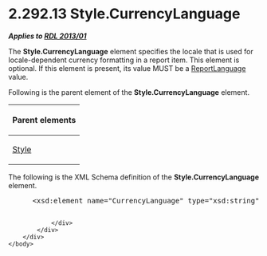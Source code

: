 <html dir="LTR" xmlns:mshelp="http://msdn.microsoft.com/mshelp" xmlns:ddue="http://ddue.schemas.microsoft.com/authoring/2003/5" xmlns:xlink="http://www.w3.org/1999/xlink" xmlns:tool="http://www.microsoft.com/tooltip">
    <head>
        <meta http-equiv="Content-Type" content="text/html; CHARSET=utf-8"></meta>
        <meta name="save" content="history"></meta>
        <title>2.292.13 Style.CurrencyLanguage</title>
        <xml>
            <mshelp:toctitle title="2.292.13 Style.CurrencyLanguage"></mshelp:toctitle>
            <mshelp:rltitle title="[MS-RDL]: Style.CurrencyLanguage"></mshelp:rltitle>
            <mshelp:keyword index="A" term="93136cf3-a5e4-4f47-877c-7c2f3a5c01d9"></mshelp:keyword>
            <mshelp:attr name="DCSext.ContentType" value="open specification"></mshelp:attr>
            <mshelp:attr name="AssetID" value="93136cf3-a5e4-4f47-877c-7c2f3a5c01d9"></mshelp:attr>
            <mshelp:attr name="TopicType" value="kbRef"></mshelp:attr>
            <mshelp:attr name="DCSext.Title" value="[MS-RDL]: Style.CurrencyLanguage" />
        </xml>
    </head>
    <body>
        <div id="header">
            <h1 class="heading">2.292.13 Style.CurrencyLanguage</h1>
        </div>
        <div id="mainSection">
            <div id="mainBody">
                <div id="allHistory" class="saveHistory"></div>
                <div id="sectionSection0" class="section" name="collapseableSection">
                    

<p><b><i>Applies to </i></b><a href="c5c219b8-4b13-4c49-9c86-6a07aab39823.md"><b><i>RDL 2013/01</i></b></a></p>

<p>The <b>Style.CurrencyLanguage</b> element specifies the
locale that is used for locale-dependent currency formatting in a report item.
This element is optional. If this element is present, its value MUST be a <a href="9982ce05-56fe-4b2b-b929-7a08663f3a9e.md">ReportLanguage</a> value.</p>

<p>Following is the parent element of the <b>Style.CurrencyLanguage</b>
element.</p>

<table>
 <thead>
  <tr>
   <th>
   <p>Parent elements</p>
   </th>
  </tr>
 </thead>
 <tr>
  <td>
  <p><a href="ea446209-9c6a-46ce-b472-fae8b8350b37.md">Style</a></p>
  </td>
 </tr>
</table>

<p>The following is the XML Schema definition of the <b>Style.CurrencyLanguage</b>
element.</p>

<dl>
<dd>
<div><pre> &lt;xsd:element name=&quot;CurrencyLanguage&quot; type=&quot;xsd:string&quot; /&gt;
  
</pre></div>
</dd></dl>


                </div>
            </div>
        </div>
    </body>
</html>